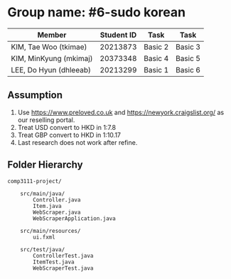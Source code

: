 # Group name: #6-sudo korean

|  Member | Student ID | Task | Task |
|----|----|----|----|
| KIM, Tae Woo (tkimae) | 20213873  | Basic 2 | Basic 3 |
| KIM, MinKyung (mkimaj) | 20373348 | Basic 4 | Basic 5 |
| LEE, Do Hyun (dhleeab) | 20213299 | Basic 1 | Basic 6 |


## Assumption

1. Use https://www.preloved.co.uk and https://newyork.craigslist.org/ as our reselling portal.
2. Treat USD convert to HKD in 1:7.8
3. Treat GBP convert to HKD in 1:10.17
4. Last research does not work after refine.

## Folder Hierarchy

~~~
comp3111-project/
  
    src/main/java/
        Controller.java
        Item.java
        WebScraper.java
        WebScraperApplication.java
    
    src/main/resources/
        ui.fxml
   
    src/test/java/
        ControllerTest.java
        ItemTest.java
        WebScraperTest.java
~~~
